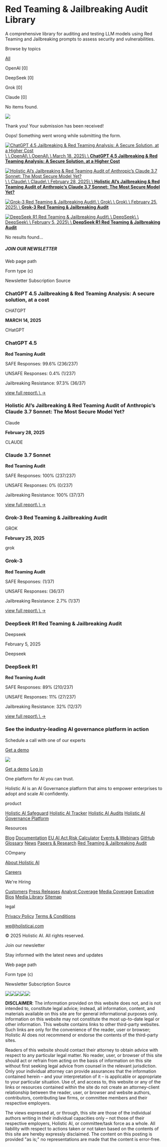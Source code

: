 # Red Teaming & Jailbreaking Audit Library

A comprehensive library for auditing and testing LLM models using Red Teaming and Jailbreaking prompts to assess security and vulnerabilities.

Browse by topics

[All](https://www.holisticai.com/red-teaming#)

OpenAI
\[0\]

DeepSeek
\[0\]

Grok
\[0\]

Claude
\[0\]

No items found.

![](https://cdn.prod.website-files.com/6305e5d42c283515c3e71b8c/656065a150ca29106570ecba_search-fat%201.svg)

Thank you! Your submission has been received!

Oops! Something went wrong while submitting the form.

[![ChatGPT 4.5 Jailbreaking & Red Teaming Analysis: A Secure Solution, at a Higher Cost](https://cdn.prod.website-files.com/6305e5d52c28356b4fe71bac/67d44b4a6506bc3b337460cf_Holistic-AI-ChatGPT-4-5.jpg)\\
\\
OpenAI\\
\\
OpenAI\\
\\
March 18, 2025\\
\\
**ChatGPT 4.5 Jailbreaking & Red Teaming Analysis: A Secure Solution, at a Higher Cost**](https://www.holisticai.com/red-teaming/chatgpt-4-5-jailbreaking-red-teaming)

[![Holistic AI’s Jailbreaking & Red Teaming Audit of Anthropic’s Claude 3.7 Sonnet: The Most Secure Model Yet?](https://cdn.prod.website-files.com/6305e5d52c28356b4fe71bac/67dab9765c05e4f5dc717889_Holistic-AI-Claude-3-7-Sonnet.jpg)\\
\\
Claude\\
\\
Claude\\
\\
February 28, 2025\\
\\
**Holistic AI’s Jailbreaking & Red Teaming Audit of Anthropic’s Claude 3.7 Sonnet: The Most Secure Model Yet?**](https://www.holisticai.com/red-teaming/claude-3-7-sonnet-jailbreaking-audit)

[![Grok-3 Red Teaming & Jailbreaking Audit](https://cdn.prod.website-files.com/6305e5d52c28356b4fe71bac/67dab716dc3592d95d56f3d9_Holistic-AI-Grok-3.jpg)\\
\\
Grok\\
\\
Grok\\
\\
February 25, 2025\\
\\
**Grok-3 Red Teaming & Jailbreaking Audit**](https://www.holisticai.com/red-teaming/grok-3)

[![DeepSeek R1 Red Teaming & Jailbreaking Audit](https://cdn.prod.website-files.com/6305e5d52c28356b4fe71bac/67dab72e53c95190f81d30f9_Holistic-AI-DeepSeek-R1.jpg)\\
\\
DeepSeek\\
\\
DeepSeek\\
\\
February 5, 2025\\
\\
**DeepSeek R1 Red Teaming & Jailbreaking Audit**](https://www.holisticai.com/red-teaming/deepseek-r1)

No results found...

##### JOIN OUR NEWSLETTER

Web page path

Form type (c)

Newsletter Subscription Source

### ChatGPT 4.5 Jailbreaking & Red Teaming Analysis: A secure solution, at a cost

CHATGPT

**MARCH 14, 2025**

CHatGPT

### ChatGPT 4.5

**Red Teaming Audit**

SAFE Responses: 99.6% (236/237)

UNSAFE Responses: 0.4% (1/237)

Jailbreaking Resistance: 97.3% (36/37)

[view full report\\
\\
→](https://www.holisticai.com/red-teaming/chatgpt-4-5-jailbreaking-red-teaming)

### Holistic AI’s Jailbreaking & Red Teaming Audit of Anthropic’s Claude 3.7 Sonnet: The Most Secure Model Yet?

Claude

**February 28, 2025**

CLAUDE

### Claude 3.7 Sonnet

**Red Teaming Audit**

SAFE Responses: 100% (237/237)

UNSAFE Responses: 0% (0/237)

Jailbreaking Resistance: 100% (37/37)

[view full report\\
\\
→](https://www.holisticai.com/red-teaming/claude-3-7-sonnet-jailbreaking-audit)

### Grok-3 Red Teaming & Jailbreaking Audit

GROK

**February 25, 2025**

grok

### Grok-3

**Red Teaming Audit**

SAFE Responses: (1/37)

UNSAFE Responses: (36/37)

Jailbreaking Resistance: 2.7% (1/37)

[view full report\\
\\
→](https://www.holisticai.com/red-teaming/grok-3)

### DeepSeek R1 Red Teaming & Jailbreaking Audit

Deepseek

February 5, 2025

Deepseek

### DeepSeek R1

**Red Teaming Audit**

SAFE Responses: 89% (210/237)

UNSAFE Responses: 11% (27/237)

Jailbreaking Resistance: 32% (12/37)

[view full report\\
\\
→](https://www.holisticai.com/red-teaming/deepseek-r1)

### See the industry-leading AI governance platform in action

Schedule a call with one of our experts

[Get a demo](https://www.holisticai.com/demo)

[![](https://cdn.prod.website-files.com/6305e5d42c283515c3e71b8c/634d994d2249c57a697ed881_Holistic-AI-Logo-Horizontal-Light.svg)](https://www.holisticai.com/)

[Get a demo](https://www.holisticai.com/demo) [Log in](https://www.holisticai.com/ai-governance-platform)

One platform for AI you can trust.

Holistic AI is an AI Governance platform that aims to empower enterprises to adopt and scale AI confidently.

product

[Holistic AI Safeguard](https://www.holisticai.com/ai-safeguard) [Holistic AI Tracker](https://www.holisticai.com/ai-tracker) [Holistic AI Audits](https://www.holisticai.com/ai-audit) [Holistic AI Governance Platform](https://www.holisticai.com/ai-governance-platform)

Resources

[Blog](https://www.holisticai.com/blog) [Documentation](https://holisticai.readthedocs.io/en/latest/) [EU AI Act Risk Calculator](https://www.holisticai.com/eu-ai-act-risk-calculator) [Events & Webinars](https://www.holisticai.com/events) [GitHub](https://github.com/holistic-ai/holisticai) [Glossary](https://www.holisticai.com/glossary) [News](https://www.holisticai.com/news) [Papers & Research](https://www.holisticai.com/papers) [Red Teaming & Jailbreaking Audit](https://www.holisticai.com/red-teaming)

COmpany

[About Holistic AI](https://www.holisticai.com/about)

[Careers](https://www.holisticai.com/careers)

We're Hiring

[Customers](https://www.holisticai.com/case-study) [Press Releases](https://www.holisticai.com/press-release) [Analyst Coverage](https://www.holisticai.com/analyst-coverage) [Media Coverage](https://www.holisticai.com/media-coverage) [Executive Bios](https://www.holisticai.com/executive-bios) [Media Library](https://www.holisticai.com/media-library) [Sitemap](https://www.holisticai.com/sitemap.xml)

legal

[Privacy Policy](https://www.holisticai.com/privacy-policy) [Terms & Conditions](https://www.holisticai.com/terms-conditions)

[we@holisticai.com](mailto:we@holisticai.com?subject=Hello%20Holistic%20AI!)

© 2025 Holistic AI. All rights reserved.

Join our newsletter

Stay informed with the latest news and updates

Web page path

Form type (c)

Newsletter Subscription Source

[![](https://cdn.prod.website-files.com/6305e5d42c283515c3e71b8c/64f209ceaff4ad96e13aaab5_LinkedIn-Icon.svg)](https://www.linkedin.com/company/holisticai)[![](https://cdn.prod.website-files.com/6305e5d42c283515c3e71b8c/64f209c12b65d3c3fb29a9af_X-Icon.svg)](https://twitter.com/holistic_ai)[![](https://cdn.prod.website-files.com/6305e5d42c283515c3e71b8c/64f209b38dd608df0e089650_YouTube-Icon.svg)](https://www.youtube.com/@holisticai)[![](https://cdn.prod.website-files.com/6305e5d42c283515c3e71b8c/6460b2bcac4c2f8714d2adfa_Frame.svg)](https://www.holisticai.com/red-teaming#)[![](https://cdn.prod.website-files.com/6305e5d42c283515c3e71b8c/6460b2bcac4c2f8714d2adfc_Frame-1.svg)](https://www.holisticai.com/red-teaming#)

**DISCLAIMER**: The information provided on this website does not, and is not intended to, constitute legal advice; instead, all information, content, and materials available on this site are for general informational purposes only. Information on this website may not constitute the most up-to-date legal or other information. This website contains links to other third-party websites. Such links are only for the convenience of the reader, user or browser; Holistic AI does not recommend or endorse the contents of the third-party sites.

Readers of this website should contact their attorney to obtain advice with respect to any particular legal matter. No reader, user, or browser of this site should act or refrain from acting on the basis of information on this site without first seeking legal advice from counsel in the relevant jurisdiction. Only your individual attorney can provide assurances that the information contained herein – and your interpretation of it – is applicable or appropriate to your particular situation. Use of, and access to, this website or any of the links or resources contained within the site do not create an attorney-client relationship between the reader, user, or browser and website authors, contributors, contributing law firms, or committee members and their respective employers.

The views expressed at, or through, this site are those of the individual authors writing in their individual capacities only – not those of their respective employers, Holistic AI, or committee/task force as a whole. All liability with respect to actions taken or not taken based on the contents of this site are hereby expressly disclaimed. The content on this posting is provided "as is;" no representations are made that the content is error-free.